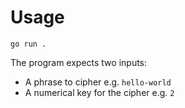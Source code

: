 # Usage

```
go run .
```

The program expects two inputs:

- A phrase to cipher e.g. `hello-world`
- A numerical key for the cipher e.g. `2`
